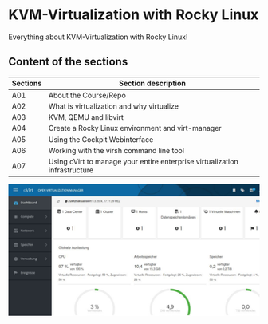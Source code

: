 # KVM-Virtualization with Rocky Linux
Everything about KVM-Virtualization with Rocky Linux!

## Content of the sections

| Sections | Section description             |
|-----|-------------------------------------------|
| A01 | About the Course/Repo |
| A02 | What is virtualization and why virtualize |
| A03 | KVM, QEMU and libvirt |
| A04 | Create a Rocky Linux environment and virt-manager |
| A05 | Using the Cockpit Webinterface |
| A06 | Working with the virsh command line tool |
| A07 | Using oVirt to manage your entire enterprise virtualization infrastructure |


<img src="/README.JPG" alt="oVirt - Open Virtualization Manager">
